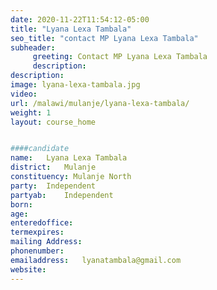 ```yaml
---
date: 2020-11-22T11:54:12-05:00
title: "Lyana Lexa Tambala"
seo_title: "contact MP Lyana Lexa Tambala"
subheader:
     greeting: Contact MP Lyana Lexa Tambala
     description: 
description: 
image: lyana-lexa-tambala.jpg
video: 
url: /malawi/mulanje/lyana-lexa-tambala/
weight: 1
layout: course_home


####candidate
name:	Lyana Lexa Tambala
district:	Mulanje
constituency: Mulanje North
party:	Independent
partyab:	Independent
born:
age: 
enteredoffice:	
termexpires:	
mailing Address:
phonenumber:	
emailaddress:	lyanatambala@gmail.com
website:	
---
```


